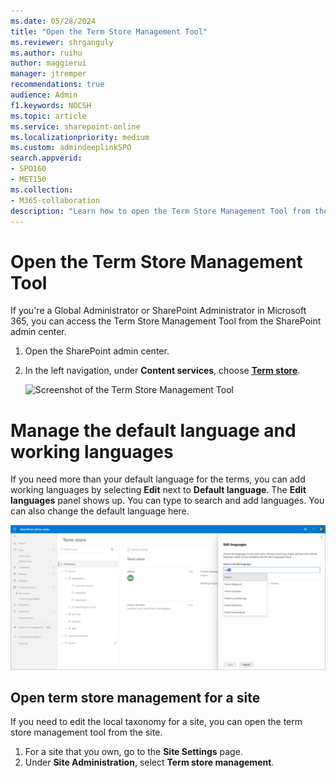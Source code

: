 ```yaml
---
ms.date: 05/28/2024
title: "Open the Term Store Management Tool"
ms.reviewer: shrganguly
ms.author: ruihu
author: maggierui
manager: jtremper
recommendations: true
audience: Admin
f1.keywords: NOCSH
ms.topic: article
ms.service: sharepoint-online
ms.localizationpriority: medium
ms.custom: admindeeplinkSPO
search.appverid:
- SPO160
- MET150
ms.collection:  
- M365-collaboration
description: "Learn how to open the Term Store Management Tool from the Site Settings page or the SharePoint admin center."
---
```


# Open the Term Store Management Tool

If you're a Global Administrator or SharePoint Administrator in Microsoft 365, you can access the Term Store Management Tool from the SharePoint admin center.

1. Open the SharePoint admin center.
2. In the left navigation, under **Content services**, choose <a href="https://go.microsoft.com/fwlink/?linkid=2185073" target="_blank">**Term store**</a>.

    ![Screenshot of the Term Store Management Tool](media/term-store-management-tool.png)

# Manage the default language and working languages

If you need more than your default language for the terms, you can add working languages by selecting **Edit** next to **Default language**. The **Edit languages** panel shows up. You can type to search and add languages. You can also change the default language here.

 ![Screenshot of adding languages in the Term Store Management Tool](media/term-store-language.png)

## Open term store management for a site

If you need to edit the local taxonomy for a site, you can open the term store management tool from the site.
  
1. For a site that you own, go to the **Site Settings** page.
2. Under **Site Administration**, select **Term store management**.

